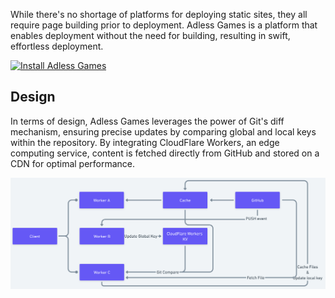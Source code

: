 While there's no shortage of platforms for deploying static sites, they all require page building prior to deployment. Adless Games is a platform that enables deployment without the need for building, resulting in swift, effortless deployment.

[![Install Adless Games]( ![install](https://github.com/adless-games/.github/assets/79541546/f6ccfefa-0b28-43b1-ae0b-dd0fd7e56cd4)) ](https://adless.games/app)

## Design

In terms of design, Adless Games leverages the power of Git's diff mechanism, ensuring precise updates by comparing global and local keys within the repository. By integrating CloudFlare Workers, an edge computing service, content is fetched directly from GitHub and stored on a CDN for optimal performance.

[ ![Loading...](design.png) ](https://whimsical.com/adless-games-UjoqfvRkCT2gNFABvmtuVv)
